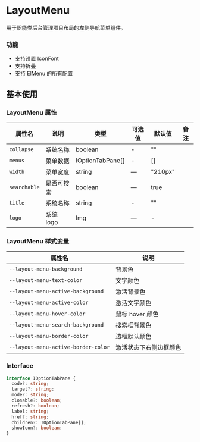 <!--
 * @Author: weichunpei
 * @Date: 2023-10-20 09:30:23
 * @LastEditors: weichunpei
 * @LastEditTime: 2023-12-14 13:46:53
 * @Description: layoutHeader 组件
-->

# LayoutMenu

用于职能类后台管理项目布局的左侧导航菜单组件。

### 功能

- 支持设置 IconFont
- 支持折叠
- 支持 ElMenu 的所有配置

## 基本使用

<demo src="./basic.vue"></demo>

### LayoutMenu 属性

| 属性名       | 说明       | 类型             | 可选值 | 默认值  | 备注 |
| ------------ | ---------- | ---------------- | ------ | ------- | ---- |
| `collapse`   | 系统名称   | boolean          | -      | ""      |      |
| `menus`      | 菜单数据   | IOptionTabPane[] | -      | []      |      |
| `width`      | 菜单宽度   | string           | —      | "210px" |      |
| `searchable` | 是否可搜索 | boolean          | —      | true    |      |
| `title`      | 系统名称   | string           | -      | ""      |      |
| `logo`       | 系统 logo  | Img              | —      | -       |      |

### LayoutMenu 样式变量

| 属性名                              | 说明                   |
| ----------------------------------- | ---------------------- |
| `--layout-menu-background`          | 背景色                 |
| `--layout-menu-text-color`          | 文字颜色               |
| `--layout-menu-active-background`   | 激活背景色             |
| `--layout-menu-active-color`        | 激活文字颜色           |
| `--layout-menu-hover-color`         | 鼠标 hover 颜色        |
| `--layout-menu-search-background`   | 搜索框背景色           |
| `--layout-menu-border-color`        | 边框默认颜色           |
| `--layout-menu-active-border-color` | 激活状态下右侧边框颜色 |

### Interface

```ts
interface IOptionTabPane {
  code?: string;
  target?: string;
  mode?: string;
  closable?: boolean;
  refresh?: boolean;
  label: string;
  href?: string;
  children?: IOptionTabPane[];
  showIcon?: boolean;
}
```
